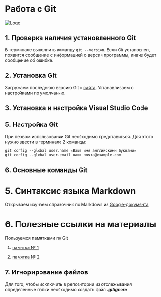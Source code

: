 # Работа с **Git**

![Logo](git-logo-png-transparent.png)

## 1. Проверка наличия установленного **Git**
В терминале выполнить команду `git --version`.
Если Git установлен, появится сообщение с информацией о версии программы, иначе будет сообщение об ошибке.

## 2. Установка **Git**
Загружаем последнюю версию Git с [сайта](https://git-scm.com/downloads).
Устанавливаем с настройками по умолчанию.

## 3. Установка и настройка  **Visual Studio Code**

## 5. Настройка **Git**
При первом использовании Git необходимо представиться. Для
этого нужно ввести в терминале 2 команды:
```
git config --global user.name «Ваше имя английскими буквами» 
git config --global user.email ваша почта@example.com
```

## 6. Основные команды **Git**

# 5. Синтаксис языка Markdown
Открываем изучаем справочник по Markdown из [Google-документа](https://learn.microsoft.com/ru-ru/contribute/content/markdown-reference)

# 6. Полезные ссылки на материалы
Пользуемся памятками по Git
1. [памятка № 1](https://habr.com/ru/articles/541258/)

2. [памятка № 2](https://habr.com/ru/articles/542616/)

## 7. Игнорирование файлов

Для того, чтобы исключить в репозитории из отслежывания определенные папки необходимо создать файл ***.gitignore***